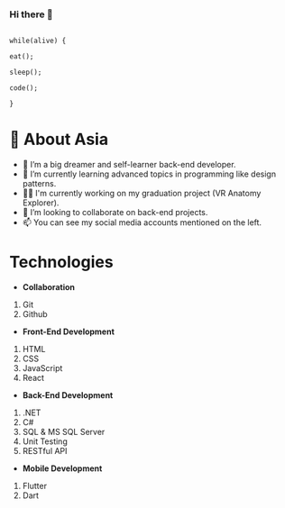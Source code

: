 ### Hi there 👋

                                                                         while(alive) {
                                                                            eat();
                                                                            sleep();
                                                                            code();
                                                                          } 
<!--
**AsiaShalaldeh/AsiaShalaldeh** is a ✨ _special_ ✨ repository because its `README.md` (this file) appears on your GitHub profile. -->

# 💁 About Asia

- 🔭 I’m a big dreamer and self-learner back-end developer.
- 🌱 I’m currently learning advanced topics in programming like design patterns.
- 🙆‍♀️ I'm currently working on my graduation project (VR Anatomy Explorer).
- 👯 I’m looking to collaborate on back-end projects.
- 📫 You can see my social media accounts mentioned on the left.
  

# Technologies 
* **Collaboration**
1. Git
2. Github 
* **Front-End Development**
1. HTML
2. CSS
3. JavaScript
4. React
* **Back-End Development** 
1. .NET
2. C#
3. SQL & MS SQL Server
4. Unit Testing
5. RESTful API
* **Mobile Development**
1. Flutter
2. Dart



